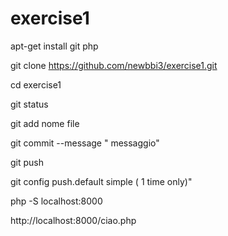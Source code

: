 # exercise1


apt-get install git php

git clone https://github.com/newbbi3/exercise1.git

cd exercise1

git status

git add nome file

git commit --message " messaggio"

git push

git config  push.default simple ( 1 time only)"

php -S localhost:8000

http://localhost:8000/ciao.php

